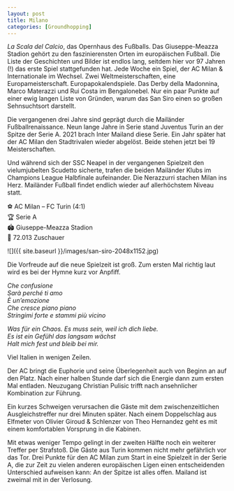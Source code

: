 ```yaml
---
layout: post
title: Milano
categories: [Groundhopping]
---
```


*La Scala del Calcio*, das Opernhaus des Fußballs. Das Giuseppe-Meazza Stadion gehört zu den faszinierensten Orten im europäischen Fußball. Die Liste der Geschichten und Bilder ist endlos lang, seitdem hier vor 97 Jahren (!) das erste Spiel stattgefunden hat. Jede Woche ein Spiel, der AC Milan & Internationale im Wechsel. Zwei Weltmeisterschaften, eine Europameisterschaft. Europapokalendspiele. Das Derby della Madonnina, Marco Materazzi und Rui Costa im Bengalonebel. Nur ein paar Punkte auf einer ewig langen Liste von Gründen, warum das San Siro einen so großen Sehnsuchtsort darstellt.

Die vergangenen drei Jahre sind geprägt durch die Mailänder Fußballrenaissance. Neun lange Jahre in Serie stand Juventus Turin an der Spitze der Serie A. 2021 brach Inter Mailand diese Serie. Ein Jahr später hat der AC Milan den Stadtrivalen wieder abgelöst. Beide stehen jetzt bei 19 Meisterschaften.
  
Und während sich der SSC Neapel in der vergangenen Spielzeit den vielumjubelten Scudetto sicherte, trafen die beiden Mailänder Klubs im Champions League Halbfinale aufeinander. Die Nerazzurri stachen Milan ins Herz. Mailänder Fußball findet endlich wieder auf allerhöchstem Niveau statt.

⚽️ AC Milan – FC Turin (4:1)  
🏆 Serie A  
🏟 Giuseppe-Meazza Stadion  
🥁 72.013 Zuschauer  

![]({{ site.baseurl }}/images/san-siro-2048x1152.jpg)

Die Vorfreude auf die neue Spielzeit ist groß. Zum ersten Mal richtig laut wird es bei der Hymne kurz vor Anpfiff.

*Che confusione*  
*Sarà perché ti amo*  
*È un’emozione*  
*Che cresce piano piano*  
*Stringimi forte e stammi più vicino*  

*Was für ein Chaos. Es muss sein, weil ich dich liebe.*  
*Es ist ein Gefühl das langsam wächst*  
*Halt mich fest und bleib bei mir.*  

Viel Italien in wenigen Zeilen.

Der AC bringt die Euphorie und seine Überlegenheit auch von Beginn an auf den Platz. Nach einer halben Stunde darf sich die Energie dann zum ersten Mal entladen. Neuzugang Christian Pulisic trifft nach ansehnlicher Kombination zur Führung.

Ein kurzes Schweigen verursachen die Gäste mit dem zwischenzeitlichen Ausgleichstreffer nur drei Minuten später. Nach einem Doppelschlag aus Elfmeter von Olivier Giroud & Schlenzer von Theo Hernandez geht es mit einem komfortablen Vorsprung in die Kabinen.

Mit etwas weniger Tempo gelingt in der zweiten Hälfte noch ein weiterer Treffer per Strafstoß. Die Gäste aus Turin kommen nicht mehr gefährlich vor das Tor. Drei Punkte für den AC Milan zum Start in eine Spielzeit in der Serie A, die zur Zeit zu vielen anderen europäischen Ligen einen entscheidenden Unterschied aufweisen kann: An der Spitze ist alles offen. Mailand ist zweimal mit in der Verlosung.

